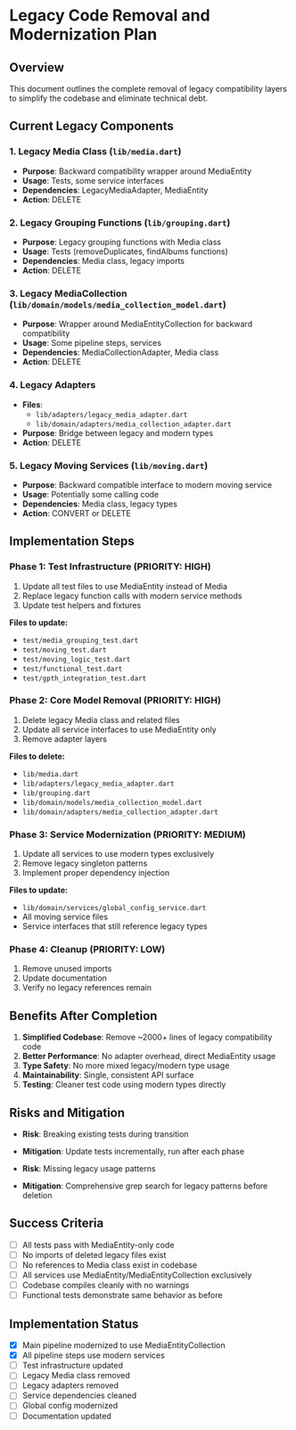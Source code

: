 # Legacy Code Removal and Modernization Plan

## Overview
This document outlines the complete removal of legacy compatibility layers to simplify the codebase and eliminate technical debt.

## Current Legacy Components

### 1. Legacy Media Class (`lib/media.dart`)
- **Purpose**: Backward compatibility wrapper around MediaEntity
- **Usage**: Tests, some service interfaces
- **Dependencies**: LegacyMediaAdapter, MediaEntity
- **Action**: DELETE

### 2. Legacy Grouping Functions (`lib/grouping.dart`)
- **Purpose**: Legacy grouping functions with Media class
- **Usage**: Tests (removeDuplicates, findAlbums functions)
- **Dependencies**: Media class, legacy imports
- **Action**: DELETE

### 3. Legacy MediaCollection (`lib/domain/models/media_collection_model.dart`)
- **Purpose**: Wrapper around MediaEntityCollection for backward compatibility
- **Usage**: Some pipeline steps, services
- **Dependencies**: MediaCollectionAdapter, Media class
- **Action**: DELETE

### 4. Legacy Adapters
- **Files**: 
  - `lib/adapters/legacy_media_adapter.dart`
  - `lib/domain/adapters/media_collection_adapter.dart`
- **Purpose**: Bridge between legacy and modern types
- **Action**: DELETE

### 5. Legacy Moving Services (`lib/moving.dart`)
- **Purpose**: Backward compatible interface to modern moving service
- **Usage**: Potentially some calling code
- **Dependencies**: Media class, legacy types
- **Action**: CONVERT or DELETE

## Implementation Steps

### Phase 1: Test Infrastructure (PRIORITY: HIGH)
1. Update all test files to use MediaEntity instead of Media
2. Replace legacy function calls with modern service methods
3. Update test helpers and fixtures

**Files to update:**
- `test/media_grouping_test.dart`
- `test/moving_test.dart` 
- `test/moving_logic_test.dart`
- `test/functional_test.dart`
- `test/gpth_integration_test.dart`

### Phase 2: Core Model Removal (PRIORITY: HIGH)
1. Delete legacy Media class and related files
2. Update all service interfaces to use MediaEntity only
3. Remove adapter layers

**Files to delete:**
- `lib/media.dart`
- `lib/adapters/legacy_media_adapter.dart`
- `lib/grouping.dart`
- `lib/domain/models/media_collection_model.dart`
- `lib/domain/adapters/media_collection_adapter.dart`

### Phase 3: Service Modernization (PRIORITY: MEDIUM)
1. Update all services to use modern types exclusively
2. Remove legacy singleton patterns
3. Implement proper dependency injection

**Files to update:**
- `lib/domain/services/global_config_service.dart`
- All moving service files
- Service interfaces that still reference legacy types

### Phase 4: Cleanup (PRIORITY: LOW)  
1. Remove unused imports
2. Update documentation
3. Verify no legacy references remain

## Benefits After Completion

1. **Simplified Codebase**: Remove ~2000+ lines of legacy compatibility code
2. **Better Performance**: No adapter overhead, direct MediaEntity usage
3. **Type Safety**: No more mixed legacy/modern type usage
4. **Maintainability**: Single, consistent API surface
5. **Testing**: Cleaner test code using modern types directly

## Risks and Mitigation

- **Risk**: Breaking existing tests during transition
- **Mitigation**: Update tests incrementally, run after each phase

- **Risk**: Missing legacy usage patterns
- **Mitigation**: Comprehensive grep search for legacy patterns before deletion

## Success Criteria

- [ ] All tests pass with MediaEntity-only code
- [ ] No imports of deleted legacy files exist
- [ ] No references to Media class exist in codebase
- [ ] All services use MediaEntity/MediaEntityCollection exclusively
- [ ] Codebase compiles cleanly with no warnings
- [ ] Functional tests demonstrate same behavior as before

## Implementation Status

- [x] Main pipeline modernized to use MediaEntityCollection
- [x] All pipeline steps use modern services
- [ ] Test infrastructure updated
- [ ] Legacy Media class removed
- [ ] Legacy adapters removed
- [ ] Service dependencies cleaned
- [ ] Global config modernized
- [ ] Documentation updated
